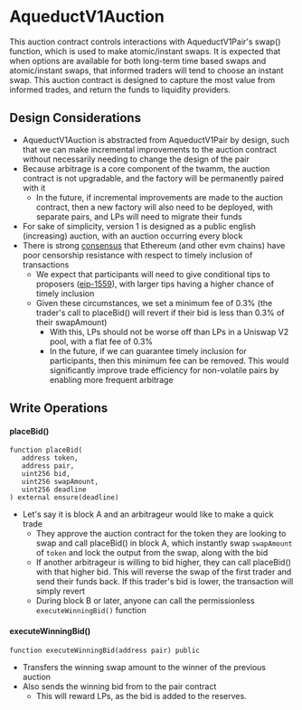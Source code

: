 # AqueductV1Auction

This auction contract controls interactions with AqueductV1Pair's swap() function, which is used to make atomic/instant swaps. It is expected that when options are available for both long-term time based swaps and atomic/instant swaps, that informed traders will tend to choose an instant swap. This auction contract is designed to capture the most value from informed trades, and return the funds to liquidity providers.



## Design Considerations

* AqueductV1Auction is abstracted from AqueductV1Pair by design, such that we can make incremental improvements to the auction contract without necessarily needing to change the design of the pair
* Because arbitrage is a core component of the twamm, the auction contract is not upgradable, and the factory will be permanently paired with it
  * In the future, if incremental improvements are made to the auction contract, then a new factory will also need to be deployed, with separate pairs, and LPs will need to migrate their funds
* For sake of simplicity, version 1 is designed as a public english (increasing) auction, with an auction occurring every block
* There is strong [consensus](https://www.mechanism.org/spec/01) that Ethereum (and other evm chains) have poor censorship resistance with respect to timely inclusion of transactions
  * We expect that participants will need to give conditional tips to proposers ([eip-1559](https://eips.ethereum.org/EIPS/eip-1559)), with larger tips having a higher chance of timely inclusion
  * Given these circumstances, we set a minimum fee of 0.3% (the trader's call to placeBid() will revert if their bid is less than 0.3% of their swapAmount)
    * With this, LPs should not be worse off than LPs in a Uniswap V2 pool, with a flat fee of 0.3%
    * In the future, if we can guarantee timely inclusion for participants, then this minimum fee can be removed. This would significantly improve trade efficiency for non-volatile pairs by enabling more frequent arbitrage



## Write Operations

#### placeBid()

```solidity
function placeBid(
   address token,
   address pair,
   uint256 bid,
   uint256 swapAmount,
   uint256 deadline
) external ensure(deadline)
```

* Let's say it is block A and an arbitrageur would like to make a quick trade
  * They approve the auction contract for the token they are looking to swap and call placeBid() in block A, which instantly swap `swapAmount` of `token` and lock the output from the swap, along with the bid
  * If another arbitrageur is willing to bid higher, they can call placeBid() with that higher bid. This will reverse the swap of the first trader and send their funds back. If this trader's bid is lower, the transaction will simply revert
  * During block B or later, anyone can call the permissionless `executeWinningBid()` function



#### executeWinningBid()

```solidity
function executeWinningBid(address pair) public
```

* Transfers the winning swap amount to the winner of the previous auction
* Also sends the winning bid from to the pair contract
  * This will reward LPs, as the bid is added to the reserves.
